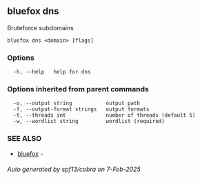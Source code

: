 ## bluefox dns

Bruteforce subdomains

```
bluefox dns <domain> [flags]
```

### Options

```
  -h, --help   help for dns
```

### Options inherited from parent commands

```
  -o, --output string           output path
  -f, --output-format strings   output formats
  -t, --threads int             number of threads (default 5)
  -w, --wordlist string         wordlist (required)
```

### SEE ALSO

* [bluefox](bluefox.md)	 - 

###### Auto generated by spf13/cobra on 7-Feb-2025
